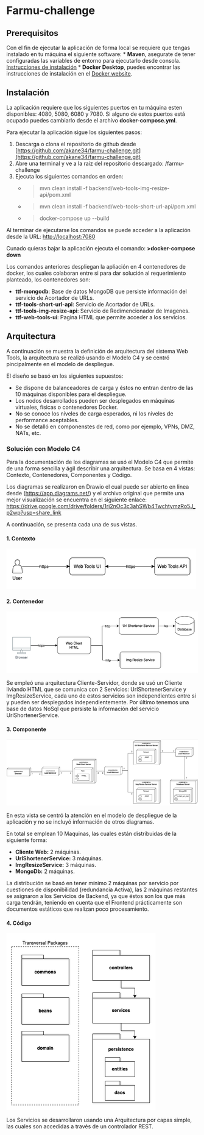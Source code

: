 # Farmu-challenge


## Prerequisitos

Con el fin de ejecutar la aplicación de forma local se requiere que tengas instalado en tu máquina el siguiente software:
	* **Maven**, asegurate de tener configuradas las variables de entorno para ejecutarlo desde consola. [Instrucciones de instalación](https://maven.apache.org/download.cgi)
	* **Docker Desktop**, puedes encontrar las instrucciones de instalación en el [Docker website](https://www.docker.com/products/docker-desktop/).

## Instalación

La aplicación requiere que los siguientes puertos en tu máquina esten disponibles: 4080, 5080, 6080 y 7080. Si alguno de estos puertos está ocupado puedes cambiarlo desde el archivo **docker-compose.yml**.

Para ejecutar la aplicación sigue los siguientes pasos:
1. Descarga o clona el repositorio de github desde [https://github.com/akane34/farmu-challenge.git](https://github.com/akane34/farmu-challenge.git)
2. Abre una terminal y ve a la raiz del repositorio descargado: /farmu-challenge
3. Ejecuta los siguientes comandos en orden:
	* >mvn clean install -f backend/web-tools-img-resize-api/pom.xml
	* >mvn clean install -f backend/web-tools-short-url-api/pom.xml
	* >docker-compose up --build

Al terminar de ejecutarse los comandos se puede acceder a la aplicación desde la URL: [http://localhost:7080](http://localhost:7080)

Cunado quieras bajar la aplicación ejecuta el comando: **>docker-compose down**

Los comandos anteriores despliegan la apliación en 4 contenedores de docker, los cuales colaboran entre si para dar solución al requerimiento planteado, los contenedores son:
* **ttf-mongodb**: Base de datos MongoDB que persiste información del servicio de Acortador de URLs.
* **ttf-tools-short-url-api**: Servicio de Acortador de URLs.
* **ttf-tools-img-resize-api**: Servicio de Redimencionador de Imagenes.
* **ttf-web-tools-ui**: Pagina HTML que permite acceder a los servicios.

## Arquitectura

A continuación se muestra la definición de arquitectura del sistema Web Tools, la arquitectura se realizó usando el Modelo C4 y se centró pincipalmente en el modelo de despliegue.

El diseño se basó en los siguientes supuestos:
* Se dispone de balanceadores de carga y éstos no entran dentro de las 10 máquinas disponibles para el despliegue.
* Los nodos desarrollados pueden ser desplegados en máquinas virtuales, físicas o contenedores Docker.
* No se conoce los niveles de carga esperados, ni los niveles de performance aceptables.
* No se detalló en componenstes de red, como por ejemplo, VPNs, DMZ, NATs, etc.

### Solución con Modelo C4

Para la documentación de los diagramas se usó el Modelo C4 que permite de una forma sencilla y ágil
describir una arquitectura. Se basa en 4 vistas: Contexto, Contenedores, Componentes y Código.

Los diagramas se realizaron en Drawio el cual puede ser abierto en linea desde (https://app.diagrams.net/)
y el archivo original que permite una mejor visualización se encuentra en el siguiente enlace:
https://drive.google.com/drive/folders/1rj2nOc3c3ahSWb4TwchtymzRo5J_p2wp?usp=share_link

A continuación, se presenta cada una de sus vistas.

#### 1. Contexto

![contexto](doc/context.png)

#### 2. Contenedor

![contexto](doc/container.png)

Se empleó una arquitectura Cliente-Servidor, donde se usó un Cliente liviando HTML que se comunica con 2 Servicios: UrlShortenerService y ImgResizeService, cada uno de estos servicios son independientes entre si y pueden ser desplegados independientemente. Por último tenemos una base de datos NoSql que persiste la información del servicio UrlShortenerService.

#### 3. Componente

![contexto](doc/component.png)

En esta vista se centró la atención en el modelo de despliegue de la aplicación y no se incluyó información de otros diagramas.

En total se emplean 10 Maquinas, las cuales están distribuidas de la siguiente forma:
* **Cliente Web:** 2 máquinas.
* **UrlShortenerService:** 3 máquinas.
* **ImgResizeService:** 3 máquinas.
* **MongoDb:** 2 máquinas.

La distribución se basó en tener mínimo 2 máquinas por servicio por cuestiones de disponibilidad (redundancia Activa), las 2 máquinas restantes se asignaron a los Servicios de Backend, ya que éstos son los que más carga tendrán, teniendo en cuenta que el Frontend prácticamente son documentos estáticos que realizan poco procesamiento.

#### 4. Código

![contexto](doc/code.png)

Los Servicios se desarrollaron usando una Arquitectura por capas simple, las cuales son accedidas a través de un controlador REST.

